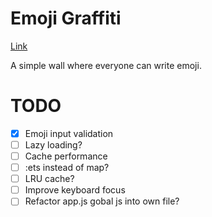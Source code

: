 # Emoji Graffiti

[Link](https://emoji.praguevara.dev)

A simple wall where everyone can write emoji.

# TODO
- [x] Emoji input validation
- [ ] Lazy loading?
- [ ] Cache performance
- [ ] :ets instead of map?
- [ ] LRU cache?
- [ ] Improve keyboard focus
- [ ] Refactor app.js gobal js into own file?
